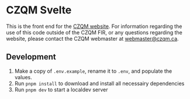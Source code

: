 # CZQM Svelte

This is the front end for the [CZQM website](https://czqm.ca). For information regarding the use of this code outside of the CZQM FIR, or any questions regarding the website, please contact the CZQM webmaster at [webmaster@czqm.ca](mailto:webmaster@czqm.ca).

## Development
1. Make a copy of `.env.example`, rename it to `.env`, and populate the values.
1. Run `pnpm install` to download and install all necessairy dependencies
1. Run `pnpm dev` to start a localdev server
